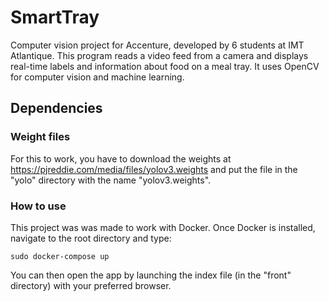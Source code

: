 # SmartTray
Computer vision project for Accenture, developed by 6 students at IMT Atlantique.
This program reads a video feed from a camera and displays real-time labels and information about food on a meal tray.
It uses OpenCV for computer vision and machine learning.

## Dependencies
### Weight files
For this to work, you have to download the weights at https://pjreddie.com/media/files/yolov3.weights
and put the file in the "yolo" directory with the name "yolov3.weights".

### How to use
This project was was made to work with Docker. Once Docker is installed, navigate to the root directory and type:
```
sudo docker-compose up
```
You can then open the app by launching the index file (in the "front" directory) with your preferred browser.
